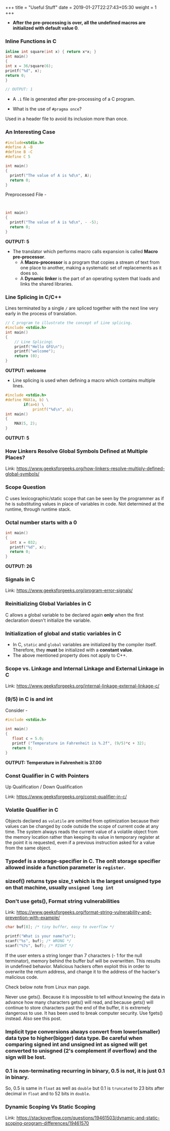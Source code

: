 +++
title = "Useful Stuff"
date =  2019-01-27T22:27:43+05:30
weight = 1
+++

- **After the pre-processing is over, all the undefined macros are initialized with default value 0**.

### Inline Functions in C

```c
inline int square(int x) { return x*x; } 
int main() 
{ 
int x = 36/square(6); 
printf("%d", x); 
return 0; 
} 

// OUTPUT: 1 
```
- A `.i` file is generated after pre-processing of a C program.

- What is the use of `#pragma once`?

Used in a header file to avoid its inclusion more than once.

### An Interesting Case

```c
#include<stdio.h>
#define A -B
#define B -C
#define C 5

int main()
{
  printf("The value of A is %d\n", A); 
  return 0;
} 
```

Preprocessed File - 

```c


int main()
{
  printf("The value of A is %d\n", - -5);
  return 0;
}

```

**OUTPUT: 5**

-   The translator which performs macro calls expansion is called **Macro pre-processor**.
	- A **Macro-processor** is a program that copies a stream of text from one place to another, making a systematic set of replacements as it does so.
	- A **Dynamic linker** is the part of an operating system that loads and links the shared libraries.

### Line Splicing in C/C++

Lines terminated by a single `/` are spliced together with the next line very early in the process of translation.

```c
// C program to illustrate the concept of Line splicing. 
#include <stdio.h> 
int main() 
{ 
	// Line Splicing\ 
	printf("Hello GFG\n"); 
	printf("welcome"); 
	return (0); 
} 

```
**OUTPUT: welcome**

- Line splicing is used when defining a  macro which contains multiple lines.

```c
#include <stdio.h> 
#define MAX(a, b) \
		if(a>b) \
			printf("%d\n", a);
int main() 
{ 
	MAX(5, 2);
} 
```

**OUTPUT: 5**

### How Linkers Resolve Global Symbols Defined at Multiple Places?

Link: https://www.geeksforgeeks.org/how-linkers-resolve-multiply-defined-global-symbols/

### Scope Question
C uses lexicographic/static scope that can be seen by the programmer as if he is substituting values in place of variables in code. Not determined at the runtime, through runtime stack.

### Octal number starts with a 0

```c
int main()
{
  int x = 032;
  printf("%d", x);
  return 0;
}
```
**OUTPUT: 26**

### Signals in C
Link: https://www.geeksforgeeks.org/program-error-signals/

### Reinitializing Global Variables in C
C allows a global variable to be declared again **only** when the first declaration doesn't initialize the variable.

### Initialization of global and static variables in C
- In C, `static` and `global` variables are initialized by the compiler itself. Therefore, they **must** be initialized with a **constant value**.
- The above mentioned property does not apply to C++.

### Scope vs. Linkage and Internal Linkage and External Linkage in C

Link: https://www.geeksforgeeks.org/internal-linkage-external-linkage-c/

### (9/5) in C is and int
Consider - 

```c
#include <stdio.h>
 
int main()
{
   float c = 5.0;
   printf ("Temperature in Fahrenheit is %.2f", (9/5)*c + 32);
   return 0;
}
```

**OUTPUT: Temperature in Fahrenheit is 37.00**

### Const Qualifier in C with Pointers

Up Qualification / Down Qualification

Link: https://www.geeksforgeeks.org/const-qualifier-in-c/

### Volatile Qualifier in C

Objects declared as `volatile` are omitted from optimization because their values can be changed by code outside the scope of current code at any time. The system always reads the current value of a volatile object from the memory location rather than keeping its value in temporary register at the point it is requested, even if a previous instruction asked for a value from the same object.

### Typedef is a storage-specifier in C. The onlt storage specifier allowed inside a function parameter is `register`.

### sizeof() returns type size_t which is the largest unsigned type on that machine, usually `unsigned long int`

### Don't use gets(), Format string vulnerabilities

Link: https://www.geeksforgeeks.org/format-string-vulnerability-and-prevention-with-example/

```c
char buf[8]; /* tiny buffer, easy to overflow */

printf("What is your name?\n");
scanf("%s", buf); /* WRONG */
scanf("%7s", buf); /* RIGHT */
```

If the user enters a string longer than 7 characters (- 1 for the null terminator), memory behind the buffer buf will be overwritten. This results in undefined behavior. Malicious hackers often exploit this in order to overwrite the return address, and change it to the address of the hacker's malicious code.

Check below note from Linux man page.

Never use gets(). Because it is impossible to tell without knowing the data in advance how many characters gets() will read, and because gets() will continue to store characters past the end of the buffer, it is extremely dangerous to use. It has been used to break computer security. Use fgets() instead. Also see this post.

### Implicit type conversions always convert from lower(smaller) data type to higher(bigger) data type. Be careful when comparing signed int and unsigned int as signed will get converted to unisgned (2's complement if overflow) and the sign will be lost.

### 0.1 is non-terminating recurring in binary, 0.5 is not, it is just 0.1 in binary. 
So, 0.5 is same in `float` as well as `double` but 0.1 is `truncated` to 23 bits after decimal in `float` and to 52 bits in `double`.

### Dynamic Scoping Vs Static Scoping
Link: https://stackoverflow.com/questions/19461503/dynamic-and-static-scoping-program-differences/19461570

### 
